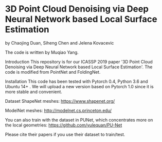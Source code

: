 # 3D Point Cloud Denoising via Deep Neural Network based Local Surface Estimation

by Chaojing Duan, Siheng Chen and Jelena Kovacevic

The code is written by Muqiao Yang.

Introduction
This repository is for our ICASSP 2019 paper '3D Point Cloud Denoising via Deep Neural Network based Local Surface Estimation'. The code is modified from PointNet and FoldingNet.

Installation
This code has been tested with Pytorch 0.4, Python 3.6 and Ubuntu 14+ . We will upload a new version based on Pytorch 1.0 since it is more stable and convenient.

Dataset
ShapeNet meshes:
https://www.shapenet.org/

ModelNet meshes:
http://modelnet.cs.princeton.edu/

You can also train with the dataset in PUNet, which concentrates more on the local geometries:
https://github.com/yulequan/PU-Net

Please cite their papers if you use their dataset to train/test.
